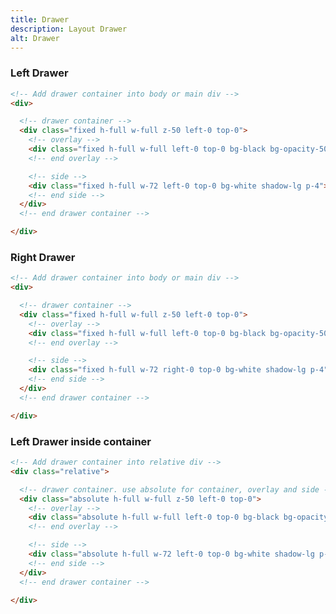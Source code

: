 ```yaml
---
title: Drawer
description: Layout Drawer
alt: Drawer
---
```


<h3 class="section-header">Left Drawer</h3>

<base-snippet :centered_preview="false" custom_preview_class="h-72 p-4">

  <template v-slot:preview>
    <div class="h-full border border-indigo-300 p-4 relative">
      <div class="mb-12">
        Lorem Ipsum is simply dummy text of the printing and typesetting industry. Lorem Ipsum has been the industry's
        standard dummy text ever since the 1500s, when an unknown printer took a galley of type and scrambled it to
        make a
        type specimen book. It has survived not only five centuries, but also the leap into electronic typesetting,
        remaining essentially unchanged. It was popularised in the 1960s with the release of Letraset sheets
        containing
        Lorem Ipsum passages, and more recently with desktop publishing software like Aldus PageMaker including
        versions
        of Lorem Ipsum.
      </div>
      <!-- drawer container -->
      <div class="absolute h-full w-full z-50 left-0 top-0">
        <!-- overlay -->
        <div class="absolute h-full w-full left-0 top-0 bg-black bg-opacity-50" style="z-index: -1;"></div>
        <!-- end overlay -->
        <!-- side -->
        <div class="absolute h-full w-72 left-0 top-0 bg-indigo-50 shadow-lg p-4">Left Drawer</div>
        <!-- end side -->
      </div>
      <!-- end drawer container -->
    </div>
  </template>

  ```html
  <!-- Add drawer container into body or main div -->
  <div>

    <!-- drawer container -->
    <div class="fixed h-full w-full z-50 left-0 top-0">
      <!-- overlay -->
      <div class="fixed h-full w-full left-0 top-0 bg-black bg-opacity-50" style="z-index: -1;"></div>
      <!-- end overlay -->

      <!-- side -->
      <div class="fixed h-full w-72 left-0 top-0 bg-white shadow-lg p-4">Left Drawer</div>
      <!-- end side -->
    </div>
    <!-- end drawer container -->

  </div>
  ```

  <template v-slot:source>
    <a class="btn btn-primary btn-lg" href="https://play.tailwindcss.com/IOmu4JTs9E">Live Edit</a>
  </template>

</base-snippet>

<h3 class="section-header">Right Drawer</h3>

<base-snippet :centered_preview="false" custom_preview_class="h-72 p-4">

  <template v-slot:preview>
    <div class="h-full border border-indigo-300 p-4 relative">
      <div class="mb-12">
        Lorem Ipsum is simply dummy text of the printing and typesetting industry. Lorem Ipsum has been the industry's
        standard dummy text ever since the 1500s, when an unknown printer took a galley of type and scrambled it to
        make a
        type specimen book. It has survived not only five centuries, but also the leap into electronic typesetting,
        remaining essentially unchanged. It was popularised in the 1960s with the release of Letraset sheets
        containing
        Lorem Ipsum passages, and more recently with desktop publishing software like Aldus PageMaker including
        versions
        of Lorem Ipsum.
      </div>
      <!-- drawer container -->
      <div class="absolute h-full w-full z-50 left-0 top-0">
        <!-- overlay -->
        <div class="absolute h-full w-full left-0 top-0 bg-black bg-opacity-50" style="z-index: -1;"></div>
        <!-- end overlay -->
        <!-- side -->
        <div class="absolute h-full w-72 right-0 top-0 bg-indigo-50 shadow-lg p-4">Right Drawer</div>
        <!-- end side -->
      </div>
      <!-- end drawer container -->
    </div>
  </template>

  ```html
  <!-- Add drawer container into body or main div -->
  <div>

    <!-- drawer container -->
    <div class="fixed h-full w-full z-50 left-0 top-0">
      <!-- overlay -->
      <div class="fixed h-full w-full left-0 top-0 bg-black bg-opacity-50" style="z-index: -1;"></div>
      <!-- end overlay -->

      <!-- side -->
      <div class="fixed h-full w-72 right-0 top-0 bg-white shadow-lg p-4">Right Drawer</div>
      <!-- end side -->
    </div>
    <!-- end drawer container -->

  </div>
  ```

  <template v-slot:source>
    <a class="btn btn-primary btn-lg" href="https://play.tailwindcss.com/YilhWH0Q5t">Live Edit</a>
  </template>

</base-snippet>

<h3 class="section-header">Left Drawer inside container</h3>

<base-snippet :centered_preview="false" custom_preview_class="h-72 p-4">

  <template v-slot:preview>
    <div class="h-full bg-indigo-200 border border-indigo-300 p-4">
      <div class="p-10 border border-indigo-300 h-full relative">
        <div class="mb-12">
          Lorem Ipsum is simply dummy text of the printing and typesetting industry. Lorem Ipsum has been the industry's
          standard dummy text ever since the 1500s, when an unknown printer took a galley of type and scrambled it to
          make a
          type specimen book.
        </div>
        <!-- drawer container -->
        <div class="absolute h-full w-full z-50 left-0 top-0">
          <!-- overlay -->
          <div class="absolute h-full w-full left-0 top-0 bg-black bg-opacity-50" style="z-index: -1;"></div>
          <!-- end overlay -->
          <!-- side -->
          <div class="absolute h-full w-1/2 left-0 top-0 bg-indigo-50 shadow-lg p-4">Left Drawer</div>
          <!-- end side -->
        </div>
        <!-- end drawer container -->
      </div>
    </div>
  </template>

  ```html
  <!-- Add drawer container into relative div -->
  <div class="relative">

    <!-- drawer container. use absolute for container, overlay and side -->
    <div class="absolute h-full w-full z-50 left-0 top-0">
      <!-- overlay -->
      <div class="absolute h-full w-full left-0 top-0 bg-black bg-opacity-50" style="z-index: -1;"></div>
      <!-- end overlay -->

      <!-- side -->
      <div class="absolute h-full w-72 left-0 top-0 bg-white shadow-lg p-4">Left Drawer</div>
      <!-- end side -->
    </div>
    <!-- end drawer container -->

  </div>
  ```

  <template v-slot:source>
    <a class="btn btn-primary btn-lg" href="https://play.tailwindcss.com/PhEhmwfdkl">Live Edit</a>
  </template>

</base-snippet>

<related-ui search_key="layout"></related-ui>